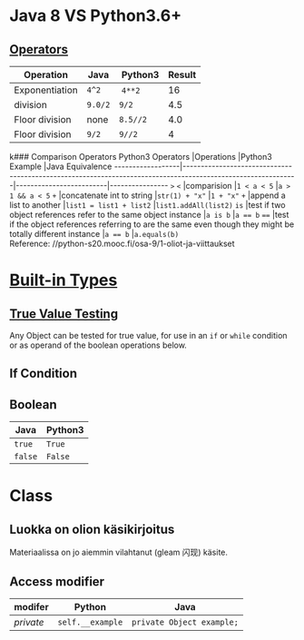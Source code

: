 # Java 8 VS Python3.6+

## [Operators](https://docs.python.org/3.4/library/operator.html#module-operator)

Operation       | Java    | Python3   | Result
----------------|---------|-----------|-------
Exponentiation  | `4^2`   | `4**2`    | 16
division        | `9.0/2` | `9/2`     | 4.5
Floor division  | none    | `8.5//2`  | 4.0
Floor division  | `9/2`   | `9//2`    | 4

k### Comparison Operators
Python3 Operators |Operations                                                                                                   |Python3 Example          |Java Equivalence
------------------|-------------------------------------------------------------------------------------------------------------|-------------------------|----------------
`>` `<`           |comparision                                                                                                  |`1 < a < 5`              |`a > 1 && a < 5`
`+`               |concatenate int to string                                                                                    |`str(1) + "x"`           |`1 + "x"`
`+`               |append a list to another                                                                                     |`list1 = list1 + list2`  |`list1.addAll(list2)` 
`is`              |test if two object references refer to the same object instance                                              |`a is b`                 |`a == b`
`==`              |test if the object references referring to are the same even though they might be totally different instance |`a == b`                 |`a.equals(b)`    
Reference: //python-s20.mooc.fi/osa-9/1-oliot-ja-viittaukset 
# [Built-in Types](https://docs.python.org/3.7/library/stdtypes.html)
## [True Value Testing](https://docs.python.org/3.7/library/stdtypes.html#truth-value-testing)
Any Object can be tested for true value, for use in an `if` or `while` condition or as operand of the boolean operations below.

## If Condition

## Boolean
Java    | Python3
--------|--------
`true`  |`True`
`false` |`False`

# Class
## Luokka on olion käsikirjoitus
Materiaalissa on jo aiemmin vilahtanut (gleam 闪现) käsite.

## Access modifier
modifer   |Python           |Java
----------|-----------------|-------------------------
*private* |`self.__example` |`private Object example;`


